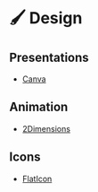 # 🖌 Design

## Presentations
* [Canva](https://www.canva.com)

## Animation
* [2Dimensions](https://www.2dimensions.com)

## Icons

* [FlatIcon](https://www.flaticon.com/search?word=smart)